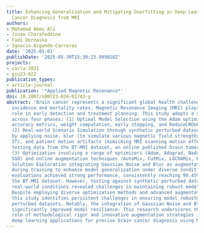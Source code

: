 ```yaml
---
title: Enhancing Generalization and Mitigating Overfitting in Deep Learning for Brain
  Cancer Diagnosis from MRI
authors:
- Mohamad Abou Ali
- Jinan Charafeddine
- Fadi Dornaika
- Ignacio Arganda-Carreras
date: '2025-01-01'
publishDate: '2025-05-30T15:30:23.995028Z'
projects:
- carla-2021
- giu23-022
publication_types:
- article-journal
publication: '*Applied Magnetic Resonance*'
doi: 10.1007/s00723-024-01743-y
abstract: 'Brain cancer represents a significant global health challenge with increasing
  incidence and mortality rates. Magnetic Resonance Imaging (MRI) plays a pivotal
  role in early detection and treatment planning. This study adopts a systematic approach
  across four phases: (1) Optimal Model Selection using the Adam optimizer, emphasizing
  accuracy metrics, weight computation, early stopping, and ReduceLROnPlateau techniques.
  (2) Real-world Scenario Simulation through synthetic perturbed datasets created
  by applying noise, blur (to simulate various magnetic field strengths: 1T, 1.5T,
  3T), and patient motion artifacts (mimicking MRI scanning motion effects) to the
  testing data from the BT-MRI dataset, an online published brain tumor MRI dataset.
  (3) Optimization involving a range of optimizers (Adam, Adagrad, Nadam, RMSprop,
  SGD) and online augmentation techniques (AutoMix, CutMix, LGCOAMix, PatchUp). (4)
  Solution Exploration integrating Gaussian Noise and Blur as augmentation strategies
  during training to enhance model generalization under diverse conditions. Initial
  evaluations achieved strong performance, consistently reaching 99.45% accuracy on
  the BT-MRI dataset. However, testing against synthetic perturbed datasets mimicking
  real-world conditions revealed challenges in maintaining robust model performance.
  Despite employing diverse optimization methods and advanced augmentation techniques,
  this study identifies persistent challenges in ensuring model robustness with synthetic
  perturbed datasets. Notably, the integration of Gaussian Noise and Blur during training
  significantly improved model resilience. This research underscores the critical
  role of methodological rigor and innovative augmentation strategies in advancing
  deep learning applications for precise brain cancer diagnosis using MRI.'
---
```


